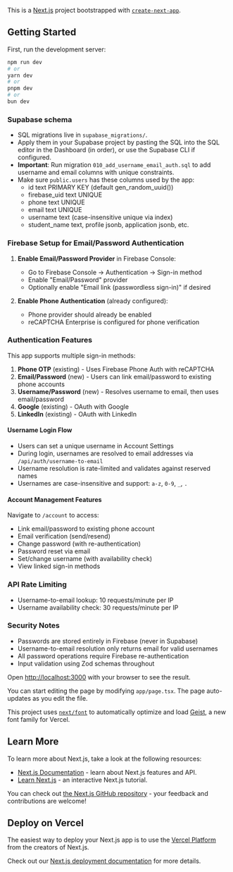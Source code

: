 This is a [Next.js](https://nextjs.org) project bootstrapped with [`create-next-app`](https://nextjs.org/docs/app/api-reference/cli/create-next-app).

## Getting Started

First, run the development server:

```bash
npm run dev
# or
yarn dev
# or
pnpm dev
# or
bun dev
```

### Supabase schema

- SQL migrations live in `supabase_migrations/`.
- Apply them in your Supabase project by pasting the SQL into the SQL editor in the Dashboard (in order), or use the Supabase CLI if configured.
- **Important**: Run migration `010_add_username_email_auth.sql` to add username and email columns with unique constraints.
- Make sure `public.users` has these columns used by the app:
  - id text PRIMARY KEY (default gen_random_uuid())
  - firebase_uid text UNIQUE
  - phone text UNIQUE
  - email text UNIQUE
  - username text (case-insensitive unique via index)
  - student_name text, profile jsonb, application jsonb, etc.

### Firebase Setup for Email/Password Authentication

1. **Enable Email/Password Provider** in Firebase Console:
   - Go to Firebase Console → Authentication → Sign-in method
   - Enable "Email/Password" provider
   - Optionally enable "Email link (passwordless sign-in)" if desired

2. **Enable Phone Authentication** (already configured):
   - Phone provider should already be enabled
   - reCAPTCHA Enterprise is configured for phone verification

### Authentication Features

This app supports multiple sign-in methods:

1. **Phone OTP** (existing) - Uses Firebase Phone Auth with reCAPTCHA
2. **Email/Password** (new) - Users can link email/password to existing phone accounts
3. **Username/Password** (new) - Resolves username to email, then uses email/password
4. **Google** (existing) - OAuth with Google
5. **LinkedIn** (existing) - OAuth with LinkedIn

#### Username Login Flow

- Users can set a unique username in Account Settings
- During login, usernames are resolved to email addresses via `/api/auth/username-to-email`
- Username resolution is rate-limited and validates against reserved names
- Usernames are case-insensitive and support: `a-z`, `0-9`, `_`, `.`

#### Account Management Features

Navigate to `/account` to access:
- Link email/password to existing phone account
- Email verification (send/resend)
- Change password (with re-authentication)
- Password reset via email
- Set/change username (with availability check)
- View linked sign-in methods

### API Rate Limiting

- Username-to-email lookup: 10 requests/minute per IP
- Username availability check: 30 requests/minute per IP

### Security Notes

- Passwords are stored entirely in Firebase (never in Supabase)
- Username-to-email resolution only returns email for valid usernames
- All password operations require Firebase re-authentication
- Input validation using Zod schemas throughout

Open [http://localhost:3000](http://localhost:3000) with your browser to see the result.

You can start editing the page by modifying `app/page.tsx`. The page auto-updates as you edit the file.

This project uses [`next/font`](https://nextjs.org/docs/app/building-your-application/optimizing/fonts) to automatically optimize and load [Geist](https://vercel.com/font), a new font family for Vercel.

## Learn More

To learn more about Next.js, take a look at the following resources:

- [Next.js Documentation](https://nextjs.org/docs) - learn about Next.js features and API.
- [Learn Next.js](https://nextjs.org/learn) - an interactive Next.js tutorial.

You can check out [the Next.js GitHub repository](https://github.com/vercel/next.js) - your feedback and contributions are welcome!

## Deploy on Vercel

The easiest way to deploy your Next.js app is to use the [Vercel Platform](https://vercel.com/new?utm_medium=default-template&filter=next.js&utm_source=create-next-app&utm_campaign=create-next-app-readme) from the creators of Next.js.

Check out our [Next.js deployment documentation](https://nextjs.org/docs/app/building-your-application/deploying) for more details.
